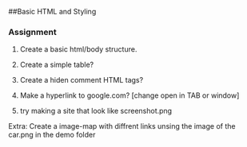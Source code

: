 ##Basic HTML and Styling
### Assignment

1. Create a basic html/body structure.

2. Create a simple table?

3. Create a hiden comment HTML tags?

4. Make a hyperlink to google.com? [change open in TAB or window]

5. try making a site that look like screenshot.png
 
 
Extra:
Create a image-map with diffrent links unsing the image of the car.png in the demo folder 